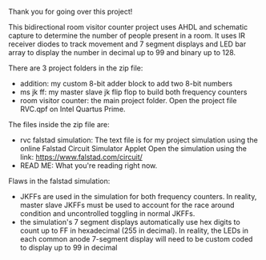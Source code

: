 Thank you for going over this project!

This bidirectional room visitor counter project uses AHDL and schematic capture to determine
the number of people present in a room. It uses IR receiver diodes to track movement and 
7 segment displays and LED bar array to display the number in decimal up to 99 and binary up to 128.

There are 3 project folders in the zip file:
- addition: my custom 8-bit adder block to add two 8-bit numbers 
- ms jk ff: my master slave jk flip flop to build both frequency counters
- room visitor counter: the main project folder. Open the project file RVC.qpf on Intel Quartus Prime.

The files inside the zip file are:
- rvc falstad simulation: The text file is for my project simulation using the online Falstad Circuit Simulator Applet 
  Open the simulation using the link: https://www.falstad.com/circuit/
- READ ME: What you're reading right now.

Flaws in the falstad simulation:
- JKFFs are used in the simulation for both frequency counters. In reality, master slave JKFFs must be used
  to account for the race around condition and uncontrolled toggling in normal JKFFs.
- the simulation's 7 segment displays automatically use hex digits to count up to FF in hexadecimal 
  (255 in decimal). In reality, the LEDs in each common anode 7-segment display will need to be 
  custom coded to display up to 99 in decimal